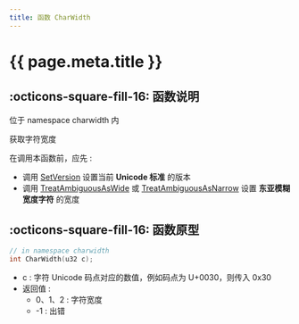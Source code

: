 ```yaml
---
title: 函数 CharWidth
---
```


# {{ page.meta.title }}

## :octicons-square-fill-16: 函数说明

位于 namespace charwidth 内

获取字符宽度

在调用本函数前，应先 :

- 调用 [SetVersion](SetVersion.md) 设置当前 **Unicode 标准** 的版本
- 调用 [TreatAmbiguousAsWide](TreatAmbiguousAsWide.md) 或 [TreatAmbiguousAsNarrow](TreatAmbiguousAsNarrow.md) 设置 **东亚模糊宽度字符** 的宽度

## :octicons-square-fill-16: 函数原型

```C++
// in namespace charwidth
int CharWidth(u32 c);
```

- c : 字符 Unicode 码点对应的数值，例如码点为 U+0030，则传入 0x30
- 返回值 :
    - 0、1、2 : 字符宽度
	- -1 : 出错

